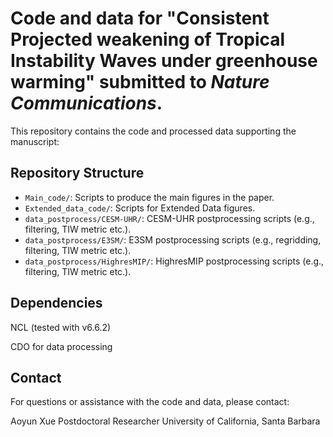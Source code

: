# Code and data for "Consistent Projected weakening of Tropical Instability Waves under greenhouse warming" submitted to *Nature Communications*.

This repository contains the code and processed data supporting the manuscript:

## Repository Structure

- `Main_code/`: Scripts to produce the main figures in the paper.
- `Extended_data_code/`: Scripts for Extended Data figures.
- `data_postprocess/CESM-UHR/`: CESM-UHR postprocessing scripts (e.g., filtering, TIW metric etc.).
- `data_postprocess/E3SM/`: E3SM postprocessing scripts (e.g., regridding, filtering, TIW metric etc.).
- `data_postprocess/HighresMIP/`: HighresMIP postprocessing scripts (e.g., filtering, TIW metric etc.).


## Dependencies
NCL (tested with v6.6.2)

CDO for data processing

## Contact
For questions or assistance with the code and data, please contact:

Aoyun Xue
Postdoctoral Researcher
University of California, Santa Barbara
